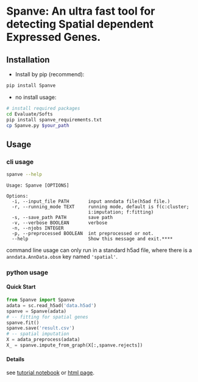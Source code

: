 # Spanve: An ultra fast tool for detecting Spatial dependent Expressed Genes.

## Installation

- Install by pip (recommend):

```bash
pip install Spanve
```

- no install usage:

```bash
# install required packages
cd Evaluate/Softs
pip install spanve_requirements.txt
cp Spanve.py $your_path
```

## Usage

### cli usage

```bash
spanve --help
```

```
Usage: Spanve [OPTIONS]

Options:
  -i, --input_file PATH       input anndata file(h5ad file.)
  -r, --running_mode TEXT     running mode, default is f(c:cluster;
                              i:imputation; f:fitting)
  -s, --save_path PATH        save path
  -v, --verbose BOOLEAN       verbose
  -n, --njobs INTEGER
  -p, --preprocessed BOOLEAN  int preprocessed or not.
  --help                      Show this message and exit.****
```
command line usage can only run in a standard h5ad file, where there is a `anndata.AnnData.obsm` key named `'spatial'`.

### python usage

#### Quick Start

```python
from Spanve import Spanve
adata = sc.read_h5ad('data.h5ad')
spanve = Spanve(adata)
# -- fitting for spatial genes
spanve.fit()
spanve.save('result.csv')
# -- spatial imputation
X = adata_preprocess(adata)
X_ = spanve.impute_from_graph(X[:,spanve.rejects])
```

#### Details

see [tutorial notebook](tutorial.ipynb) or [html page](http://htmlpreview.github.io/?https://github.com/gx-Cai/Spanve/blob/main/tutorial.html).